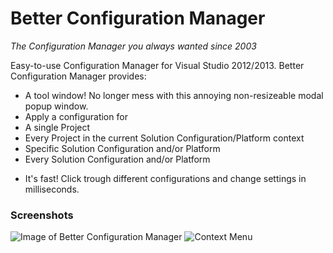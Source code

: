 Better Configuration Manager
======
*The Configuration Manager you always wanted since 2003*

Easy-to-use Configuration Manager for Visual Studio 2012/2013. Better Configuration Manager provides:
 * A tool window! No longer mess with this annoying non-resizeable modal popup window.
 * Apply a configuration for
  * A single Project
  * Every Project in the current Solution Configuration/Platform context
  * Specific Solution Configuration and/or Platform
  * Every Solution Configuration and/or Platform
 - It's fast! Click trough different configurations and change settings in milliseconds.

### Screenshots
![Image of Better Configuration Manager](http://abload.de/img/previewimageyou3r.png)
![Context Menu](http://abload.de/img/contextmenu00uzg.png)
